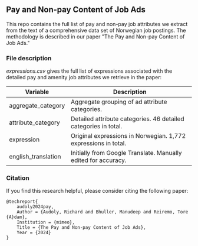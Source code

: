 
## Pay and Non-pay Content of Job Ads

This repo contains the full list of pay and non-pay job attributes we extract from the text of a comprehensive data set of Norwegian job postings. The methodology is described in our paper "The Pay and Non-pay Content of Job Ads."

### File description

*expressions.csv* gives the full list of expressions associated with the detailed pay and amenity job attributes we retrieve in the paper: 

| Variable               | Description |
| ---------------------- | ----------- |
| aggregate_category     | Aggregate grouping of ad attribute categories. |
| attribute_category     | Detailed attribute categories. 46 detailed categories in total. |
| expression             | Original expressions in Norwegian. 1,772 expressions in total. |
| english_translation    | Initially from Google Translate. Manually edited for accuracy. |

### Citation

If you find this research helpful, please consider citing the following paper:

```
@techreport{
    audoly2024pay,
	Author = {Audoly, Richard and Bhuller, Manudeep and Reiremo, Tore {A}dam},
	Institution = {mimeo},
	Title = {The Pay and Non-pay Content of Job Ads},
	Year = {2024}
}
```
